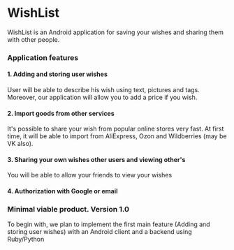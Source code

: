 # WishList

WishList is an Android application for saving your wishes and sharing them with other people.

### Application features
#### 1. Adding and storing user wishes
User will be able to describe his wish using text, pictures and tags. Moreover, our application will allow you to add a price if you wish.

#### 2. Import goods from other services
It's possible to share your wish from popular online stores very fast. At first time, it will be able to import from AliExpress, Ozon and Wildberries (may be VK also). 

#### 3. Sharing your own wishes other users and viewing other's
You will be able to allow your friends to view your wishes

#### 4. Authorization with Google or email


### Minimal viable product. Version 1.0
To begin with, we plan to implement the first main feature (Adding and storing user wishes) with an Android client and a backend using Ruby/Python
